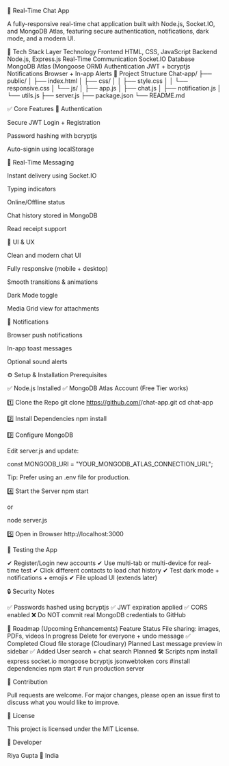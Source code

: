 💬 Real-Time Chat App

A fully-responsive real-time chat application built with Node.js, Socket.IO, and MongoDB Atlas, featuring secure authentication, notifications, dark mode, and a modern UI.

🚀 Tech Stack
Layer	Technology
Frontend	HTML, CSS, JavaScript
Backend	Node.js, Express.js
Real-Time Communication	Socket.IO
Database	MongoDB Atlas (Mongoose ORM)
Authentication	JWT + bcryptjs
Notifications	Browser + In-app Alerts
📂 Project Structure
Chat-app/
├── public/
│   ├── index.html
│   ├── css/
│   │   ├── style.css
│   │   └── responsive.css
│   └── js/
│       ├── app.js
│       ├── chat.js
│       ├── notification.js
│       └── utils.js
├── server.js
├── package.json
└── README.md

✅ Core Features
🔐 Authentication

Secure JWT Login + Registration

Password hashing with bcryptjs

Auto-signin using localStorage

💬 Real-Time Messaging

Instant delivery using Socket.IO

Typing indicators

Online/Offline status

Chat history stored in MongoDB

Read receipt support

🎨 UI & UX

Clean and modern chat UI

Fully responsive (mobile + desktop)

Smooth transitions & animations

Dark Mode toggle

Media Grid view for attachments

🔔 Notifications

Browser push notifications

In-app toast messages

Optional sound alerts

⚙️ Setup & Installation
Prerequisites

✅ Node.js Installed
✅ MongoDB Atlas Account (Free Tier works)

1️⃣ Clone the Repo
git clone https://github.com/<your-username>/chat-app.git
cd chat-app

2️⃣ Install Dependencies
npm install

3️⃣ Configure MongoDB

Edit server.js and update:

const MONGODB_URI = "YOUR_MONGODB_ATLAS_CONNECTION_URL";


Tip: Prefer using an .env file for production.

4️⃣ Start the Server
npm start


or

node server.js

5️⃣ Open in Browser
http://localhost:3000

🧪 Testing the App

✔ Register/Login new accounts
✔ Use multi-tab or multi-device for real-time test
✔ Click different contacts to load chat history
✔ Test dark mode + notifications + emojis
✔ File upload UI (extends later)

🔒 Security Notes

✅ Passwords hashed using bcryptjs
✅ JWT expiration applied
✅ CORS enabled
❌ Do NOT commit real MongoDB credentials to GitHub

📌 Roadmap (Upcoming Enhancements)
Feature	Status
File sharing: images, PDFs, videos	In progress
Delete for everyone + undo message	✅ Completed
Cloud file storage (Cloudinary)	Planned
Last message preview in sidebar	✅ Added
User search + chat search	Planned
🛠️ Scripts
npm install express socket.io mongoose bcryptjs jsonwebtoken cors #install dependencies 
npm start     # run production server

🤝 Contribution

Pull requests are welcome. For major changes, please open an issue first to discuss what you would like to improve.

📜 License

This project is licensed under the MIT License.

👤 Developer

Riya Gupta
📍 India